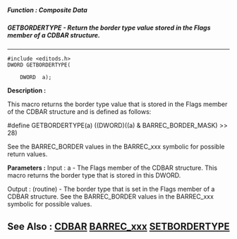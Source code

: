 ##### Function : Composite Data
##### GETBORDERTYPE - Return the border type value stored in the Flags member of a CDBAR structure.
---
```
#include <editods.h>
DWORD GETBORDERTYPE(

	DWORD  a);
```
**Description :**

This macro returns the border type value that is stored in the Flags member of 
the CDBAR structure and is defined as follows:

#define GETBORDERTYPE(a) ((DWORD)((a) & BARREC_BORDER_MASK) >> 28)

See the BARREC_BORDER values in the BARREC_xxx symbolic for possible return 
values.

**Parameters :**
Input :
a  -  The Flags member of the CDBAR structure.  This macro returns the border type that is stored in this DWORD.

Output :
(routine)  -  The border type that is set in the Flags member of a CDBAR structure.  See the BARREC_BORDER values in the BARREC_xxx symbolic for possible values.



**See Also :**
[CDBAR](/domino-c-api-docs/reference/Data/CDBAR)
[BARREC_xxx](/domino-c-api-docs/reference/Symb/BARREC_xxx)
[SETBORDERTYPE](/domino-c-api-docs/reference/Func/SETBORDERTYPE)
---
